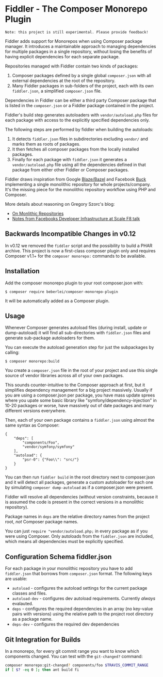# Fiddler - The Composer Monorepo Plugin

    Note: this project is still experimental. Please provide feedback!

Fiddler adds support for Monorepos when using Composer package manager. It
introduces a maintainable approach to managing dependencies for multiple
packages in a single repository, without losing the benefits of having explicit
dependencies for each separate package.

Repositories managed with Fiddler contain two kinds of packages:

1. Composer packages defined by a single global `composer.json` with all external dependencies at the root of the repository.
2. Many Fiddler packages in sub-folders of the project, each with its own
   `fiddler.json`, a simplified `composer.json` file.

Dependencies in Fiddler can be either a third party Composer package that
is listed in the ``composer.json`` or a Fiddler package contained in the project.

Fiddler's build step generates autoloaders with `vendor/autoload.php` files for
each package with access to the explicitly specified dependencies only.

The following steps are performed by fiddler when building the autoloads:

1. It detects `fiddler.json` files in subdirectories excluding `vendor/` and marks
   them as roots of packages.
2. It then fetches all composer packages from the locally installed packages.
3. Finally for each package with `fiddler.json` it generates a
   `vendor/autoload.php` file using all the dependencies defined in that
   package from either other Fiddler or Composer packages.

Fiddler draws inspiration from Google [Blaze/Bazel](http://bazel.io/) and
Facebook [Buck](http://facebook.github.io/buck/) implementing a single
monolithic repository for whole projects/company. It's the missing piece for
the monolithic repository workflow using PHP and Composer.

More details about reasoning on Gregory Szorc's blog:

- [On Monlithic Repositories](http://gregoryszorc.com/blog/2014/09/09/on-monolithic-repositories/)
- [Notes from Facebooks Developer Infrastructure at Scale F8 talk](http://gregoryszorc.com/blog/2015/03/28/notes-from-facebook's-developer-infrastructure-at-scale-f8-talk/)

## Backwards Incompatible Changes in v0.12

In v0.12 we removed the `fiddler` script and the possibility to build a PHAR archive.
This project is now a first-class composer plugin only and requires Composer v1.1+
for the `composer monorepo:` commands to be available.

## Installation

Add the composer monorepo plugin to your root composer.json with:

    $ composer require beberlei/composer-monorepo-plugin

It will be automatically added as a Composer plugin.

## Usage

Whenever Composer generates autoload files (during install, update or
dump-autoload) it will find all sub-directories with `fiddler.json` files and
generate sub-package autoloaders for them.

You can execute the autoload generation step for just the subpackages by
calling:

    $ composer monorepo:build

You create a `composer.json` file in the root of your project and use
this single source of vendor libraries across all of your own packages.

This sounds counter-intuitive to the Composer approach at first, but
it simplifies dependency management for a big project massively. Usually
if you are using a composer.json per package, you have mass update sprees
where you upate some basic library like "symfony/dependency-injection" in
10-20 packages or worse, have massively out of date packages and
many different versions everywhere.

Then, each of your own package contains a `fiddler.json` using almost
the same syntax as Composer:

    {
        "deps": [
            "components/Foo",
            "vendor/symfony/symfony"
        ],
        "autoload": {
            "psr-0": {"Foo\\": "src/"}
        }
    }

You can then run `fiddler build` in the root directory next to composer.json and
it will detect all packages, generate a custom autoloader for each one by
simulating `composer dump-autoload` as if a composer.json were present.

Fiddler will resolve all dependencies (without version constraints, because it
is assumed the code is present in the correct versions in a monolithic
repository).

Package names in `deps` are the relative directory names from the project root,
*not* Composer package names.

You can just `require "vendor/autoload.php;` in every package as if you were using Composer.
Only autoloads from the `fiddler.json` are included, which means all dependencies must be explicitly
specified.

## Configuration Schema fiddler.json

For each package in your monolithic repository you have to add `fiddler.json`
that borrows from `composer.json` format. The following keys are usable:

- `autoload` - configures the autoload settings for the current package classes and files.
- `autoload-dev` - configures dev autoload requirements. Currently *always* evalauted.
- `deps` - configures the required dependencies in an array (no key-value pairs with versions)
  using the relative path to the project root directory as a package name.
- `deps-dev` - configures the required dev dependencies

## Git Integration for Builds

In a monorepo, for every git commit range you want to know which components changed.
You can test with the `git-changed?` command:

```bash
composer monorepo:git-changed? components/foo $TRAVIS_COMMIT_RANGE
if [ $? -eq 0 ]; then ant build fi
```
